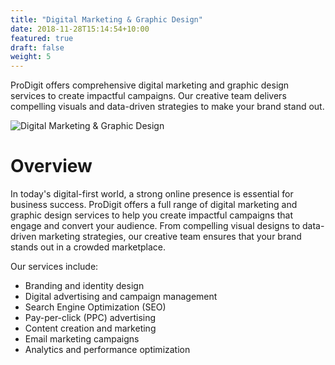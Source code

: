 ```yaml
---
title: "Digital Marketing & Graphic Design"
date: 2018-11-28T15:14:54+10:00
featured: true
draft: false
weight: 5
---
```


ProDigit offers comprehensive digital marketing and graphic design services to create impactful campaigns. Our creative team delivers compelling visuals and data-driven strategies to make your brand stand out.
<!--more-->

![Digital Marketing & Graphic Design](/images/austin-distel-nGc5RT2HmF0-unsplash.jpg)

# Overview

In today's digital-first world, a strong online presence is essential for business success. ProDigit offers a full range of digital marketing and graphic design services to help you create impactful campaigns that engage and convert your audience. From compelling visual designs to data-driven marketing strategies, our creative team ensures that your brand stands out in a crowded marketplace.

Our services include:

- Branding and identity design
- Digital advertising and campaign management
- Search Engine Optimization (SEO)
- Pay-per-click (PPC) advertising
- Content creation and marketing
- Email marketing campaigns
- Analytics and performance optimization

